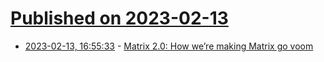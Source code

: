 # [Published on 2023-02-13](index.md)

* [2023-02-13, 16:55:33](https://news.ycombinator.com/item?id=34776132) - [Matrix 2.0: How we’re making Matrix go voom](https://fosdem.org/2023/schedule/event/matrix20/)
